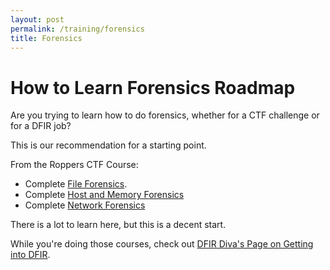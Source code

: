 ```yaml
---
layout: post
permalink: /training/forensics
title: Forensics
---
```


# How to Learn Forensics Roadmap

Are you trying to learn how to do forensics, whether for a CTF challenge or for a DFIR job?

This is our recommendation for a starting point. 

From the Roppers CTF Course:

* Complete [File Forensics](https://academy.hoppersroppers.org/course/view.php?id=7#section-4).
* Complete [Host and Memory Forensics](https://academy.hoppersroppers.org/course/view.php?id=7#section-8)
* Complete [Network Forensics](https://academy.hoppersroppers.org/course/view.php?id=7#section-6)

There is a lot to learn here, but this is a decent start. 

While you're doing those courses, check out [DFIR Diva's Page on Getting into DFIR](https://dfirdiva.com/getting-into-dfir/).

